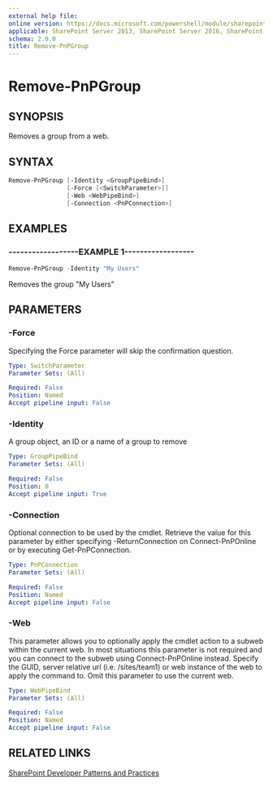 ```yaml
---
external help file:
online version: https://docs.microsoft.com/powershell/module/sharepoint-pnp/remove-pnpgroup
applicable: SharePoint Server 2013, SharePoint Server 2016, SharePoint Server 2019, SharePoint Online
schema: 2.0.0
title: Remove-PnPGroup
---
```


# Remove-PnPGroup

## SYNOPSIS
Removes a group from a web.

## SYNTAX 

```powershell
Remove-PnPGroup [-Identity <GroupPipeBind>]
                [-Force [<SwitchParameter>]]
                [-Web <WebPipeBind>]
                [-Connection <PnPConnection>]
```

## EXAMPLES

### ------------------EXAMPLE 1------------------
```powershell
Remove-PnPGroup -Identity "My Users"
```

Removes the group "My Users"

## PARAMETERS

### -Force
Specifying the Force parameter will skip the confirmation question.

```yaml
Type: SwitchParameter
Parameter Sets: (All)

Required: False
Position: Named
Accept pipeline input: False
```

### -Identity
A group object, an ID or a name of a group to remove

```yaml
Type: GroupPipeBind
Parameter Sets: (All)

Required: False
Position: 0
Accept pipeline input: True
```

### -Connection
Optional connection to be used by the cmdlet. Retrieve the value for this parameter by either specifying -ReturnConnection on Connect-PnPOnline or by executing Get-PnPConnection.

```yaml
Type: PnPConnection
Parameter Sets: (All)

Required: False
Position: Named
Accept pipeline input: False
```

### -Web
This parameter allows you to optionally apply the cmdlet action to a subweb within the current web. In most situations this parameter is not required and you can connect to the subweb using Connect-PnPOnline instead. Specify the GUID, server relative url (i.e. /sites/team1) or web instance of the web to apply the command to. Omit this parameter to use the current web.

```yaml
Type: WebPipeBind
Parameter Sets: (All)

Required: False
Position: Named
Accept pipeline input: False
```

## RELATED LINKS

[SharePoint Developer Patterns and Practices](https://aka.ms/sppnp)